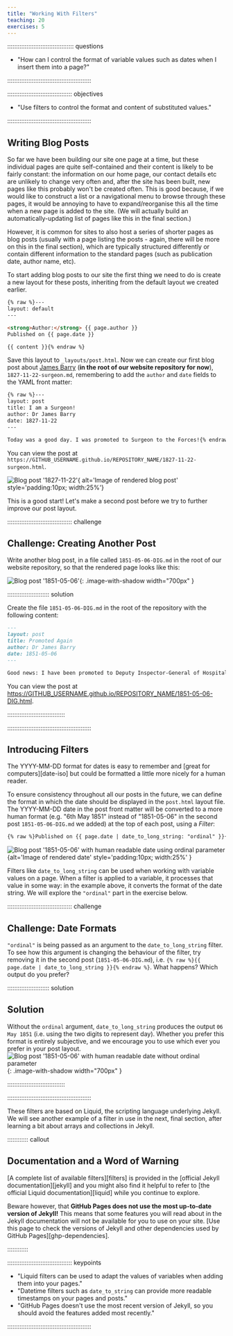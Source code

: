 ```yaml
---
title: "Working With Filters"
teaching: 20
exercises: 5
---
```





:::::::::::::::::::::::::::::::::::::: questions

- "How can I control the format of variable values such as dates when I insert them into a page?"

::::::::::::::::::::::::::::::::::::::::::::::::

::::::::::::::::::::::::::::::::::::: objectives

- "Use filters to control the format and content of substituted values."

::::::::::::::::::::::::::::::::::::::::::::::::

## Writing Blog Posts

So far we have been building our site one page at a time,
but these individual pages are quite self-contained and their content
is likely to be fairly constant:
the information on our home page, our contact details etc
are unlikely to change very often and,
after the site has been built,
new pages like this probably won't be created often.
This is good because,
if we would like to construct a list or a navigational menu
to browse through these pages,
it would be annoying to have to expand/reorganise this all the time
when a new page is added to the site.
(We will actually build an automatically-updating list of pages like this in the final section.)

However, it is common for sites to also host a series of shorter pages
as blog posts
(usually with a page listing the posts - again,
there will be more on this in the final section),
which are typically structured differently or contain different information
to the standard pages (such as publication date, author name, etc).

To start adding blog posts to our site
the first thing we need to do is create a new layout for these posts,
inheriting from the default layout we created earlier.

```html
{% raw %}---
layout: default
---

<strong>Author:</strong> {{ page.author }}
Published on {{ page.date }}

{{ content }}{% endraw %}
```

Save this layout to `_layouts/post.html`.
Now we can create our first blog post about [James Barry](https://en.wikipedia.org/wiki/James_Barry_(surgeon)) (**in the root of our website repository for now**), `1827-11-22-surgeon.md`,
remembering to add the `author` and `date` fields
to the YAML front matter:

```markdown
{% raw %}---
layout: post
title: I am a Surgeon!
author: Dr James Barry
date: 1827-11-22
---

Today was a good day. I was promoted to Surgeon to the Forces!{% endraw %}
```

You can view the post at `https://GITHUB_USERNAME.github.io/REPOSITORY_NAME/1827-11-22-surgeon.html`.

![Blog post '1827-11-22'](fig/filters_post_1827-11-22_surgeon.png){ alt='Image of rendered blog post' style='padding:10px; width:25%'}

This is a good start! Let's make a second post before we try to further improve
our post layout.


::::::::::::::::::::::::::::::::::::: challenge

## Challenge: Creating Another Post

Write another blog post, in a file called `1851-05-06-DIG.md` in the root of our website repository,
so that the rendered page looks like this:

![Blog post '1851-05-06'](fig/filters_post_1851-05-06_DIG.png){: .image-with-shadow width="700px" }


:::::::::::::::::::::::: solution

Create the file `1851-05-06-DIG.md` in the root of the repository with the following content:
```Markdown
---
layout: post
title: Promoted Again
author: Dr James Barry
date: 1851-05-06
---

Good news: I have been promoted to Deputy Inspector-General of Hospitals.
```

You can view the post at https://GITHUB_USERNAME.github.io/REPOSITORY_NAME/1851-05-06-DIG.html.

:::::::::::::::::::::::::::::::::

::::::::::::::::::::::::::::::::::::::::::::::::


## Introducing Filters

The YYYY-MM-DD format for dates is easy to remember and
[great for computers][date-iso]
but could be formatted a little more nicely for a human reader.

To ensure consistency throughout all our posts in the future,
we can define the format in which the date should be displayed in the `post.html`
layout file.
The YYYY-MM-DD date in the post front matter will be converted to
a more human format (e.g. "6th May 1851" instead of "1851-05-06" in the second post `1851-05-06-DIG.md` we added) at the top of each post,
using a _Filter_:

```markdown
{% raw %}Published on {{ page.date | date_to_long_string: "ordinal" }}{% endraw %}
```

![Blog post '1851-05-06' with human readable date using ordinal parameter](fig/filters_post_1851-05-06_DIG_ordinal.png){alt='Image of rendered date' style='padding:10px; width:25%' }

Filters like `date_to_long_string` can be used when
working with variable values on a page.
When a filter is applied to a variable, it processes that value in some way:
in the example above, it converts the format of the date string.
We will explore the `"ordinal"` part in the exercise below.


::::::::::::::::::::::::::::::::::::: challenge

## Challenge: Date Formats

`"ordinal"` is being passed as an argument to the `date_to_long_string` filter.
To see how this argument is changing the behaviour of the filter,
try removing it in the second post (`1851-05-06-DIG.md`), i.e.
`{% raw %}{{ page.date | date_to_long_string }}{% endraw %}`.
What happens?
Which output do you prefer?


:::::::::::::::::::::::: solution

## Solution

Without the `ordinal` argument, `date_to_long_string` produces the output
`06 May 1851` (i.e. using the two digits to represent day).
Whether you prefer this format is entirely subjective,
and we encourage you to use which ever you prefer in your post layout.
![Blog post '1851-05-06' with human readable date without ordinal parameter](fig/filters_post_1851-05-06_DIG_without_ordinal.png){: .image-with-shadow width="700px" }


:::::::::::::::::::::::::::::::::

::::::::::::::::::::::::::::::::::::::::::::::::


These filters are based on Liquid,
the scripting language underlying Jekyll.
We will see another example of a filter in use in the next, final section,
after learning a bit about arrays and collections in Jekyll.

:::::::::::: callout

## Documentation and a Word of Warning
[A complete list of available filters][filters]
is provided in the [official Jekyll documentation][jekyll]
and you might also find it helpful to refer to
[the official Liquid documentation][liquid]
while you continue to explore.

Beware however, that
**GitHub Pages does not use the most up-to-date version of Jekyll!**
This means that some features you will read about in the Jekyll documentation
will not be available for you to use on your site.
[Use this page to check the versions of Jekyll and other dependencies used by GitHub Pages][ghp-dependencies].

::::::::::::

::::::::::::::::::::::::::::::::::::: keypoints

- "Liquid filters can be used to adapt the values of variables when adding them into your pages."
- "Datetime filters such as `date_to_string` can provide more readable timestamps on your pages and posts."
- "GitHub Pages doesn't use the most recent version of Jekyll, so you should avoid the features added most recently."

::::::::::::::::::::::::::::::::::::::::::::::::
